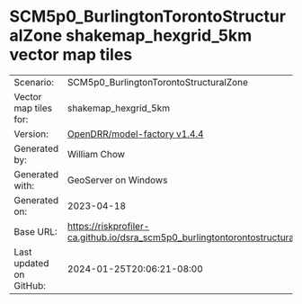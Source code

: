 # SCM5p0_BurlingtonTorontoStructuralZone shakemap_hexgrid_5km vector map tiles

|    			|			|
| --------------------- | --------------------- |
| Scenario:		| SCM5p0_BurlingtonTorontoStructuralZone		|
| Vector map tiles for:	| shakemap_hexgrid_5km		|
| Version:		| [OpenDRR/model-factory v1.4.4](https://github.com/OpenDRR/model-factory/releases/tag/v1.4.4)	|
| Generated by:		| William Chow	|
| Generated with:	| GeoServer on Windows	|
| Generated on:		| 2023-04-18	|
| Base URL:		| <https://riskprofiler-ca.github.io/dsra_scm5p0_burlingtontorontostructuralzone_shakemap_hexgrid_5km/> |
| Last updated on GitHub: | 2024-01-25T20:06:21-08:00 |

